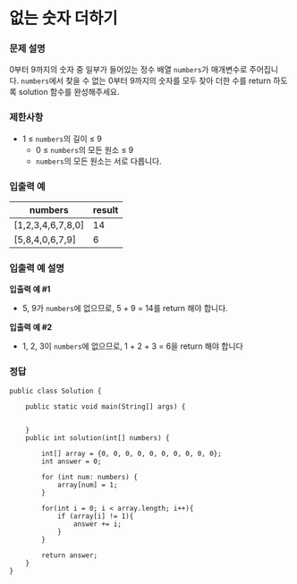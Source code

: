 # 없는 숫자 더하기

### **문제 설명**

0부터 9까지의 숫자 중 일부가 들어있는 정수 배열 `numbers`가 매개변수로 주어집니다. `numbers`에서 찾을 수 없는 0부터 9까지의 숫자를 모두 찾아 더한 수를 return 하도록 solution 함수를 완성해주세요.

### 제한사항

- 1 ≤ `numbers`의 길이 ≤ 9
    - 0 ≤ `numbers`의 모든 원소 ≤ 9
    - `numbers`의 모든 원소는 서로 다릅니다.

### 입출력 예

| numbers | result |
| --- | --- |
| [1,2,3,4,6,7,8,0] | 14 |
| [5,8,4,0,6,7,9] | 6 |

### 입출력 예 설명

**입출력 예 #1**

- 5, 9가 `numbers`에 없으므로, 5 + 9 = 14를 return 해야 합니다.

**입출력 예 #2**

- 1, 2, 3이 `numbers`에 없으므로, 1 + 2 + 3 = 6을 return 해야 합니다

### 정답

```
public class Solution {

    public static void main(String[] args) {

       
    }
    public int solution(int[] numbers) {

        int[] array = {0, 0, 0, 0, 0, 0, 0, 0, 0, 0};
        int answer = 0;

        for (int num: numbers) {
            array[num] = 1;
        }

        for(int i = 0; i < array.length; i++){
            if (array[i] != 1){
                answer += i;
            }
        }

        return answer;
    }
}
```